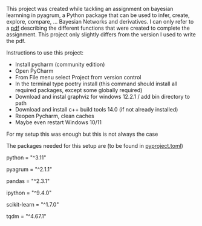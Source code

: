This project was created while tackling an assignment on bayesian learnning in pyagrum, a Python package that can be used to infer, create, explore, compare, ... Bayesian Networks and derivatives.
I can only refer to a [pdf](https://github.com/wilfred11/agr_opdracht2/blob/master/opdracht2-brml-wvc.pdf) describing the different functions that were created to complete the assignment. This project only slightly differs from the version I used to write the pdf.

Instructions to use this project:
- Install pycharm (community edition)
- Open PyCharm
- From File menu select Project from version control
- In the terminal type poetry install (this command should install all required packages, except some globally required)
- Download and instal  graphviz for windows 12.2.1 / add  bin directory to path
- Download and install c++ build tools  14.0 (if not already installed)
- Reopen Pycharm, clean caches 
- Maybe even restart Windows 10/11

For my setup this was enough but this is not always the case

The packages needed for this setup are (to be found in [pyproject.toml](https://github.com/wilfred11/agr_opdracht2/blob/master/pyproject.toml))

python = "^3.11"

pyagrum = "^2.1.1"

pandas = "^2.3.1"

ipython = "^9.4.0"

scikit-learn = "^1.7.0"

tqdm = "^4.67.1"
